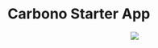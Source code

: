 # Carbono Starter App
<center>
<img src="https://github.com/CarbonoDev/moneyko/blob/develop/src/statics/capture_moneyko.png?raw=true">
</center>